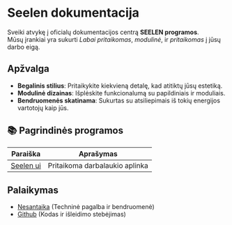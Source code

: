 # **Seelen dokumentacija**

Sveiki atvykę į oficialų dokumentacijos centrą **SEELEN programos**.\
Mūsų įrankiai yra sukurti _Labai pritaikomas_, _modulinė_, ir _pritaikomas_ į
jūsų darbo eigą.

## Apžvalga

- **Begalinis stilius**: Pritaikykite kiekvieną detalę, kad atitiktų jūsų
  estetiką.
- **Modulinė dizainas**: Išplėskite funkcionalumą su papildiniais ir moduliais.
- **Bendruomenės skatinama**: Sukurtas su atsiliepimais iš tokių energijos
  vartotojų kaip jūs.

## **📚 Pagrindinės programos**

| Paraiška                     | Aprašymas                      |
| ---------------------------- | ------------------------------ |
| [Seelen ui](/apps/seelen-ui) | Pritaikoma darbalaukio aplinka |

## Palaikymas

- [Nesantaika](https://discord.gg/ABfASx5ZAJ) (Techninė pagalba ir bendruomenė)
- [Github](https://github.com/Seelen-Inc) (Kodas ir išleidimo stebėjimas)
